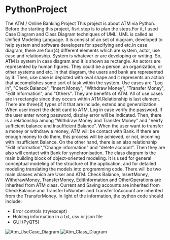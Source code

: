 # PythonProject

The ATM / Online Banking Project
  This project is about ATM via Python. Before the starting this project, fisrt step is to plan the steps.For it, I used Case Diagram and Class Diagram techniques of UML. UML is called as Unified Modeling Language. It is consist of an set of diagram, developed to help system and software developers for specifying and etc.In case diagram, there are four(4) different elements which are system, actor, use case and relationship. System is whatever er are developing or writing. So, ATM is system in case diagram and it is shown as rectangle. An actors are represented by human figures. They could be a person, an organization, or other systems and etc.
  In that diagram, the users and bank  are represented by it. Then, use case is depicted with oval shape and it represents an action that accomplishes some sort of task 
within the system. Use cases are "Log in", "Check Balance", "Insert Money", "Withdraw Money", "Transfer Money", "Edit Information", and "Others". They are benefits of ATM. All of use cases are in rectangle since they occurs within ATM.Relationship is last element. There are three(3) types of it that are include, extend and generalization. When user insert the debit card to ATM, Log in case verify the password. If the user enter wrong password, display error will be indicated.  Then, there is a relationship among "Withdraw Money and Transfer Money" and "Veirfy sufficient balance and Insufficient Balance". When the user want to transfer a money or withdraw a money, ATM will be contact with Bank. If there are enough money to do them, this process will be achieved, or not, incoming with Insufficient Balance. On the other hand, there is an also relationship "Edit information","Change information" and "delete account". Then they are also will contact with Bank for synchronisation.
  The class diagram is the main building block of object-oriented modeling. It is used for general conceptual modeling of the structure of the application, and for detailed modeling translating the models into programming code. 
  There will be two main classes which are User and ATM. Check Balance, InsertMoney, WithdrawMoney, TransferMoney, EditInformation and OtherOperations are inherited from ATM class. Current and Saving accounts are inherited from CheckBalance and TransferToNumber and TransferToAccount are inherited from the TransferMoney.
In light of the information, the python code should include: 
* Error controls (try/except)
* Holding information in a txt, csv or json file
* GUI (PyQT5)


![Atm_UseCase_Diagram](https://user-images.githubusercontent.com/77921425/112040090-6d741980-8b4d-11eb-8f53-e4d7b217aa73.PNG)
![Atm_Class_Diagram](https://user-images.githubusercontent.com/77921425/112040103-7107a080-8b4d-11eb-9791-7a4aacd87b0e.jpg)

